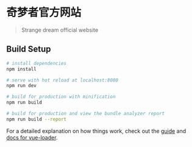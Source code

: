 <!--
 * @Author: your name
 * @Date: 2021-11-02 15:45:52
 * @LastEditTime: 2021-11-02 16:00:22
 * @LastEditors: your name
 * @Description: In User Settings Edit
 * @FilePath: \qdreamer-official-website\README.md
-->
# 奇梦者官方网站

> Strange dream official website

## Build Setup

``` bash
# install dependencies
npm install

# serve with hot reload at localhost:8080
npm run dev

# build for production with minification
npm run build

# build for production and view the bundle analyzer report
npm run build --report
```

For a detailed explanation on how things work, check out the [guide](http://vuejs-templates.github.io/webpack/) and [docs for vue-loader](http://vuejs.github.io/vue-loader).

